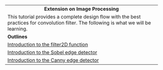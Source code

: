 <table border="0" width="100%">
    <tbody>
        <tr>
            <td colspan="1" height="24" align="center">
                <strong> Extension on Image Processing  </strong>
            </td>
        </tr>
        <tr>
            <td colspan="1" height="48">
                This tutorial provides a complete design flow with the best practices for convolution filter. The following is what we will be learning.
            </td>
        </tr>
        <tr>
            <td height="24">
                <strong> Outlines </strong>
            </td>
        </tr>
        <tr>
            <td height="24" >
                <a href="https://github.com/Maxwellhyh/pp4fpgas_CV/main/Baseline_filter2D.md">Introduction to the filter2D function</a>
            </td>
        </tr>
        <tr>
            <td height="24" >
                <a href="https://github.com/Maxwellhyh/pp4fpgas_CV/main/Baseline_sobel.md">Introduction to the Sobel edge detector</a>
            </td>
        </tr>
        <tr>
            <td height="24" >
                <a href="https://github.com/Maxwellhyh/pp4fpgas_CV/main/Baseline_canny.md">Introduction to the Canny edge detector</a>
            </td>
        </tr>
    </tbody>
</table>
